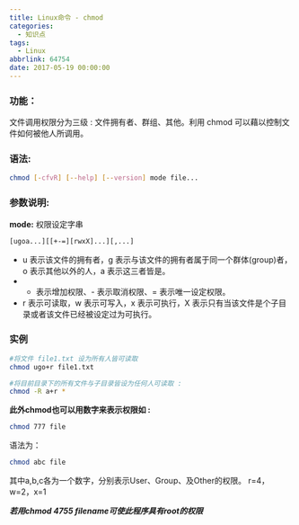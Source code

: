 ```yaml
---
title: Linux命令 - chmod
categories:
  - 知识点
tags:
  - Linux
abbrlink: 64754
date: 2017-05-19 00:00:00
---
```


### 功能：
文件调用权限分为三级 : 文件拥有者、群组、其他。利用 chmod 可以藉以控制文件如何被他人所调用。

### 语法:

``` bash
chmod [-cfvR] [--help] [--version] mode file...

```

### 参数说明:

**mode:** 权限设定字串

``` bash 
[ugoa...][[+-=][rwxX]...][,...]

```

* u 表示该文件的拥有者，g 表示与该文件的拥有者属于同一个群体(group)者，o 表示其他以外的人，a 表示这三者皆是。
* + 表示增加权限、- 表示取消权限、= 表示唯一设定权限。
* r 表示可读取，w 表示可写入，x 表示可执行，X 表示只有当该文件是个子目录或者该文件已经被设定过为可执行。

### 实例

``` bash 
#将文件 file1.txt 设为所有人皆可读取
chmod ugo+r file1.txt

#将目前目录下的所有文件与子目录皆设为任何人可读取 :
chmod -R a+r *

```

**此外chmod也可以用数字来表示权限如 :**

``` bash
chmod 777 file
```

语法为：

``` bash
chmod abc file
```

其中a,b,c各为一个数字，分别表示User、Group、及Other的权限。
r=4，w=2，x=1

***若用chmod 4755 filename可使此程序具有root的权限***